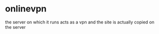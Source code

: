 # onlinevpn
the server on which it runs acts as a vpn  and the site is actually copied  on the server 
